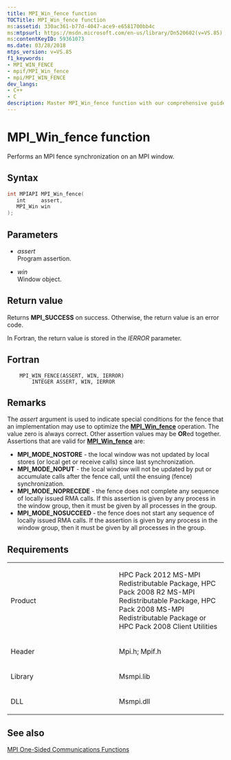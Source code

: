 ```yaml
---
title: MPI_Win_fence function
TOCTitle: MPI_Win_fence function
ms:assetid: 330ac361-b77d-4047-ace9-e6581700bb4c
ms:mtpsurl: https://msdn.microsoft.com/en-us/library/Dn520602(v=VS.85)
ms:contentKeyID: 59361073
ms.date: 03/28/2018
mtps_version: v=VS.85
f1_keywords:
- MPI_WIN_FENCE
- mpif/MPI_Win_fence
- mpi/MPI_WIN_FENCE
dev_langs:
- C++
- C
description: Master MPI_Win_fence function with our comprehensive guide. Learn about its syntax, parameters, return values, and special conditions for optimization.
---
```


# MPI\_Win\_fence function

Performs an MPI fence synchronization on an MPI window.

## Syntax

``` c++
int MPIAPI MPI_Win_fence(
   int     assert,
   MPI_Win win
);
```

## Parameters

  - *assert*  
    Program assertion.

  - *win*  
    Window object.

## Return value

Returns **MPI\_SUCCESS** on success. Otherwise, the return value is an error code.

In Fortran, the return value is stored in the *IERROR* parameter.

## Fortran

``` FORTRAN
    MPI_WIN_FENCE(ASSERT, WIN, IERROR)
        INTEGER ASSERT, WIN, IERROR
```

## Remarks

The *assert* argument is used to indicate special conditions for the fence that an implementation may use to optimize the [**MPI\_Win\_fence**](mpi-win-fence-function.md) operation.  The value zero is always correct.  Other assertion values may be **OR**ed together.  Assertions that are valid for [**MPI\_Win\_fence**](mpi-win-fence-function.md) are:

- **MPI\_MODE\_NOSTORE** - the local window was not updated by local stores (or local get or receive calls) since last synchronization.
- **MPI\_MODE\_NOPUT** - the local window will not be updated by put or accumulate calls after the fence call, until the ensuing (fence) synchronization.
- **MPI\_MODE\_NOPRECEDE** - the fence does not complete any sequence of locally issued RMA calls. If this assertion is given by any process in the window group, then it must be given by all processes in the group.
- **MPI\_MODE\_NOSUCCEED** - the fence does not start any sequence of locally issued RMA calls. If the assertion is given by any process in the window group, then it must be given by all processes in the group.

## Requirements

<table>
<colgroup>
<col style="width: 50%" />
<col style="width: 50%" />
</colgroup>
<tbody>
<tr class="odd">
<td><p>Product</p></td>
<td><p>HPC Pack 2012 MS-MPI Redistributable Package, HPC Pack 2008 R2 MS-MPI Redistributable Package, HPC Pack 2008 MS-MPI Redistributable Package or HPC Pack 2008 Client Utilities</p></td>
</tr>
<tr class="even">
<td><p>Header</p></td>
<td>Mpi.h;
Mpif.h</td>
</tr>
<tr class="odd">
<td><p>Library</p></td>
<td>Msmpi.lib</td>
</tr>
<tr class="even">
<td><p>DLL</p></td>
<td>Msmpi.dll</td>
</tr>
</tbody>
</table>


## See also

[MPI One-Sided Communications Functions](mpi-one-sided-communications-functions.md)

